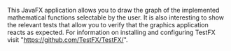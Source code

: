 This JavaFX application allows you to draw the graph of the implemented mathematical functions selectable by the user.
It is also interesting to show the relevant tests that allow you to verify that the graphics application reacts as expected.
For information on installing and configuring TestFX visit "https://github.com/TestFX/TestFX/".
